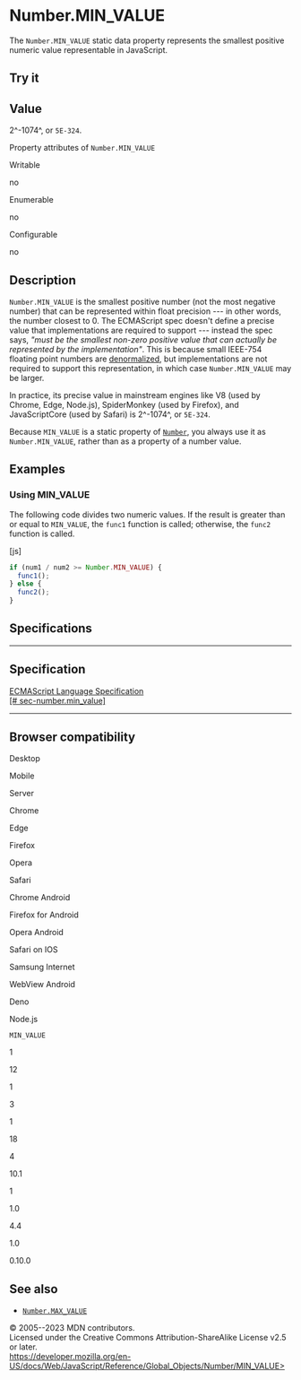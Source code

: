 Number.MIN\_VALUE
=================

 
The `Number.MIN_VALUE` static data property represents the smallest
positive numeric value representable in JavaScript.


 
Try it 
------

 



 
Value
-----

 
2^-1074^, or `5E-324`.

 
Property attributes of `Number.MIN_VALUE`




Writable

no

Enumerable

no

Configurable

no

 
Description
-----------

 
`Number.MIN_VALUE` is the smallest positive number (not the most
negative number) that can be represented within float precision --- in
other words, the number closest to 0. The ECMAScript spec doesn\'t
define a precise value that implementations are required to support ---
instead the spec says, *\"must be the smallest non-zero positive value
that can actually be represented by the implementation\"*. This is
because small IEEE-754 floating point numbers are
[denormalized](https://en.wikipedia.org/wiki/Subnormal_number), but
implementations are not required to support this representation, in
which case `Number.MIN_VALUE` may be larger.

In practice, its precise value in mainstream engines like V8 (used by
Chrome, Edge, Node.js), SpiderMonkey (used by Firefox), and
JavaScriptCore (used by Safari) is 2^-1074^, or `5E-324`.

Because `MIN_VALUE` is a static property of [`Number`](../number), you
always use it as `Number.MIN_VALUE`, rather than as a property of a
number value.



 
Examples
--------


 
### Using MIN\_VALUE 

 
The following code divides two numeric values. If the result is greater
than or equal to `MIN_VALUE`, the `func1` function is called; otherwise,
the `func2` function is called.

 
 
[js]


```js
if (num1 / num2 >= Number.MIN_VALUE) {
  func1();
} else {
  func2();
}
```




Specifications
--------------

 
  ----------------------------------------------------------------------------------------------------------------
  Specification
  ----------------------------------------------------------------------------------------------------------------
  [ECMAScript Language Specification\
  [\#
  sec-number.min\_value]](https://tc39.es/ecma262/multipage/numbers-and-dates.html#sec-number.min_value)

  ----------------------------------------------------------------------------------------------------------------


Browser compatibility 
---------------------

 


Desktop

Mobile

Server

Chrome

Edge

Firefox

Opera

Safari

Chrome Android

Firefox for Android

Opera Android

Safari on IOS

Samsung Internet

WebView Android

Deno

Node.js

`MIN_VALUE`

1

12

1

3

1

18

4

10.1

1

1.0

4.4

1.0

0.10.0

 
See also 
--------

 
-   [`Number.MAX_VALUE`](max_value)



 
© 2005--2023 MDN contributors.\
Licensed under the Creative Commons Attribution-ShareAlike License v2.5
or later.\
https://developer.mozilla.org/en-US/docs/Web/JavaScript/Reference/Global_Objects/Number/MIN_VALUE>

